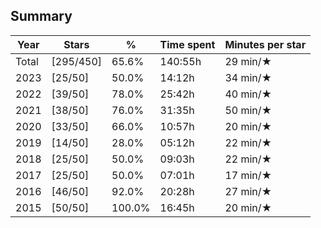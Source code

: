 ## Summary
Year|Stars|%|Time spent|Minutes per star
-|-|-|-|-
Total|[295/450]|65.6%|140:55h|29 min/★
2023|[25/50]|50.0%|14:12h|34 min/★
2022|[39/50]|78.0%|25:42h|40 min/★
2021|[38/50]|76.0%|31:35h|50 min/★
2020|[33/50]|66.0%|10:57h|20 min/★
2019|[14/50]|28.0%|05:12h|22 min/★
2018|[25/50]|50.0%|09:03h|22 min/★
2017|[25/50]|50.0%|07:01h|17 min/★
2016|[46/50]|92.0%|20:28h|27 min/★
2015|[50/50]|100.0%|16:45h|20 min/★
